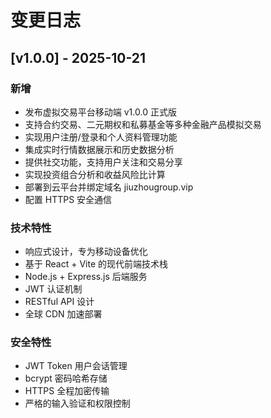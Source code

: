 # 变更日志

## [v1.0.0] - 2025-10-21

### 新增
- 发布虚拟交易平台移动端 v1.0.0 正式版
- 支持合约交易、二元期权和私募基金等多种金融产品模拟交易
- 实现用户注册/登录和个人资料管理功能
- 集成实时行情数据展示和历史数据分析
- 提供社交功能，支持用户关注和交易分享
- 实现投资组合分析和收益风险比计算
- 部署到云平台并绑定域名 jiuzhougroup.vip
- 配置 HTTPS 安全通信

### 技术特性
- 响应式设计，专为移动设备优化
- 基于 React + Vite 的现代前端技术栈
- Node.js + Express.js 后端服务
- JWT 认证机制
- RESTful API 设计
- 全球 CDN 加速部署

### 安全特性
- JWT Token 用户会话管理
- bcrypt 密码哈希存储
- HTTPS 全程加密传输
- 严格的输入验证和权限控制